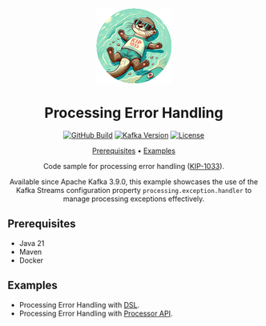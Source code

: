 <div align="center">

<img src=".readme/logo.png" alt="Apache Kafka"/>

# Processing Error Handling

[![GitHub Build](https://img.shields.io/github/actions/workflow/status/michelin/processing-error-handling/push_main.yml?branch=main&logo=github&style=for-the-badge)](https://github.com/michelin/processing-error-handling/actions/workflows/push_main.yml)
[![Kafka Version](https://img.shields.io/badge/dynamic/xml?url=https%3A%2F%2Fraw.githubusercontent.com%michelin%2Fprocessing-error-handling%2Fmain%2Fpom.xml&query=%2F*%5Blocal-name()%3D'project'%5D%2F*%5Blocal-name()%3D'properties'%5D%2F*%5Blocal-name()%3D'kafka-streams.version'%5D%2Ftext()&style=for-the-badge&logo=apachekafka&label=version)](https://github.com/michelin/processing-error-handling/blob/main/pom.xml)
[![License](https://img.shields.io/badge/License-Apache%202.0-blue.svg?logo=apache&style=for-the-badge)](https://opensource.org/licenses/Apache-2.0)

[Prerequisites](#prerequisites) • [Examples](#examples)

Code sample for processing error handling ([KIP-1033](https://cwiki.apache.org/confluence/display/KAFKA/KIP-1033%3A+Add+Kafka+Streams+exception+handler+for+exceptions+occurring+during+processing)).

Available since Apache Kafka 3.9.0, this example showcases the use of the Kafka Streams configuration property `processing.exception.handler` to manage processing exceptions effectively.

</div>

## Prerequisites

- Java 21
- Maven
- Docker

## Examples

- Processing Error Handling with [DSL](/dsl).
- Processing Error Handling with [Processor API](/processor-api).
